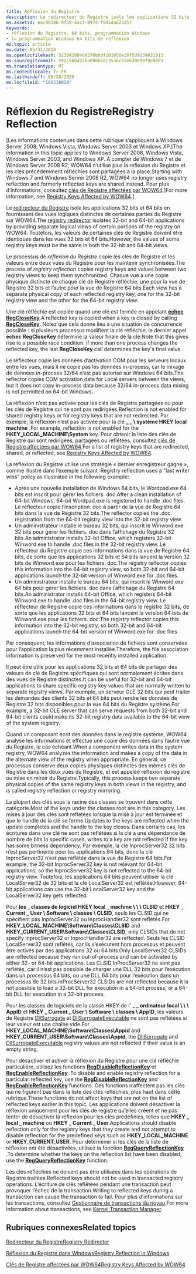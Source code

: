 ```yaml
---
title: Réflexion du Registre
description: Le redirecteur du Registre isole les applications 32 bits et 64 bits en fournissant des vues logiques distinctes de certaines parties du Registre sur WOW64. Toutefois, les valeurs de certaines clés de Registre doivent être identiques dans les vues 32 bits et 64 bits.
ms.assetid: eac9038b-9f59-4ac7-8974-f94a4a62a257
keywords:
- réflexion du Registre, 64 bits, programmation Windows
- la programmation Windows 64 bits de réflexion
ms.topic: article
ms.date: 05/31/2018
ms.openlocfilehash: 523041004d9570bbdf101050e30f5d9139031913
ms.sourcegitcommit: 592c9bbd22ba69802dc353bcb5eb30699f9e9403
ms.translationtype: MT
ms.contentlocale: fr-FR
ms.lasthandoff: 08/20/2020
ms.locfileid: "106518018"
---
```

# <a name="registry-reflection"></a><span data-ttu-id="3b516-106">Réflexion du Registre</span><span class="sxs-lookup"><span data-stu-id="3b516-106">Registry Reflection</span></span>

<span data-ttu-id="3b516-107">\[Les informations contenues dans cette rubrique s’appliquent à Windows Server 2008, Windows Vista, Windows Server 2003 et Windows XP.</span><span class="sxs-lookup"><span data-stu-id="3b516-107">\[The information in this topic applies to Windows Server 2008, Windows Vista, Windows Server 2003, and Windows XP.</span></span> <span data-ttu-id="3b516-108">À compter de Windows 7 et de Windows Server 2008 R2, WOW64 n’utilise plus la réflexion du Registre et les clés précédemment réfléchies sont partagées à la place.</span><span class="sxs-lookup"><span data-stu-id="3b516-108">Starting with Windows 7 and Windows Server 2008 R2, WOW64 no longer uses registry reflection and formerly reflected keys are shared instead.</span></span> <span data-ttu-id="3b516-109">Pour plus d’informations, consultez [clés de Registre affectées par WOW64](shared-registry-keys.md).\]</span><span class="sxs-lookup"><span data-stu-id="3b516-109">For more information, see [Registry Keys Affected by WOW64](shared-registry-keys.md).\]</span></span>

<span data-ttu-id="3b516-110">Le [redirecteur du Registre](registry-redirector.md) isole les applications 32 bits et 64 bits en fournissant des vues logiques distinctes de certaines parties du Registre sur WOW64.</span><span class="sxs-lookup"><span data-stu-id="3b516-110">The [registry redirector](registry-redirector.md) isolates 32-bit and 64-bit applications by providing separate logical views of certain portions of the registry on WOW64.</span></span> <span data-ttu-id="3b516-111">Toutefois, les valeurs de certaines clés de Registre doivent être identiques dans les vues 32 bits et 64 bits.</span><span class="sxs-lookup"><span data-stu-id="3b516-111">However, the values of some registry keys must be the same in both the 32-bit and 64-bit views.</span></span>

<span data-ttu-id="3b516-112">Le processus de *réflexion du Registre* copie les clés de Registre et les valeurs entre deux vues du Registre pour les maintenir synchronisées.</span><span class="sxs-lookup"><span data-stu-id="3b516-112">The process of *registry reflection* copies registry keys and values between two registry views to keep them synchronized.</span></span> <span data-ttu-id="3b516-113">Chaque vue a une copie physique distincte de chaque clé de Registre réfléchie, une pour la vue de Registre 32 bits et l’autre pour la vue de Registre 64 bits.</span><span class="sxs-lookup"><span data-stu-id="3b516-113">Each view has a separate physical copy of each reflected registry key, one for the 32-bit registry view and the other for the 64-bit registry view.</span></span>

<span data-ttu-id="3b516-114">Une clé réfléchie est copiée quand une clé est fermée en appelant [**échec RegCloseKey**](/windows/desktop/api/winreg/nf-winreg-regclosekey).</span><span class="sxs-lookup"><span data-stu-id="3b516-114">A reflected key is copied when a key is closed by calling [**RegCloseKey**](/windows/desktop/api/winreg/nf-winreg-regclosekey).</span></span> <span data-ttu-id="3b516-115">Notez que cela donne lieu à une situation de concurrence possible : si plusieurs processus modifient la clé réfléchie, le dernier appel **échec RegCloseKey** détermine la valeur finale de la clé.</span><span class="sxs-lookup"><span data-stu-id="3b516-115">Note that this gives rise to a possible race condition: if more than one process changes the reflected key, the last **RegCloseKey** call determines the key's final value.</span></span>

<span data-ttu-id="3b516-116">Le réflecteur copie les données d’activation COM pour les serveurs locaux entre les vues, mais il ne copie pas les données in-process, car le mixage de données in-process 32/64 n’est pas autorisé sur Windows 64 bits.</span><span class="sxs-lookup"><span data-stu-id="3b516-116">The reflector copies COM activation data for Local servers between the views, but it does not copy in-process data because 32/64 in-process data mixing is not permitted on 64-bit Windows.</span></span>

<span data-ttu-id="3b516-117">La réflexion n’est pas activée pour les clés de Registre partagées ou pour les clés de Registre qui ne sont pas redirigées.</span><span class="sxs-lookup"><span data-stu-id="3b516-117">Reflection is not enabled for shared registry keys or for registry keys that are not redirected.</span></span> <span data-ttu-id="3b516-118">Par exemple, la réflexion n’est pas activée pour la clé **\_ \_ \\ système HKEY local machine** .</span><span class="sxs-lookup"><span data-stu-id="3b516-118">For example, reflection is not enabled for the **HKEY\_LOCAL\_MACHINE\\System** key.</span></span> <span data-ttu-id="3b516-119">Pour obtenir la liste des clés de Registre qui sont redirigées, partagées ou reflétées, consultez [clés de Registre affectées par WOW64](shared-registry-keys.md).</span><span class="sxs-lookup"><span data-stu-id="3b516-119">For a list of registry keys that are redirected, shared, or reflected, see [Registry Keys Affected by WOW64](shared-registry-keys.md).</span></span>

<span data-ttu-id="3b516-120">La réflexion du Registre utilise une stratégie « dernier enregistreur gagne », comme illustré dans l’exemple suivant :</span><span class="sxs-lookup"><span data-stu-id="3b516-120">Registry reflection uses a "last writer wins" policy as illustrated in the following example:</span></span>

-   <span data-ttu-id="3b516-121">Après une nouvelle installation de Windows 64 bits, le Wordpad.exe 64 bits est inscrit pour gérer les fichiers. doc.</span><span class="sxs-lookup"><span data-stu-id="3b516-121">After a clean installation of 64-bit Windows, 64-bit Wordpad.exe is registered to handle .doc files.</span></span> <span data-ttu-id="3b516-122">Le réflecteur copie l’inscription. doc à partir de la vue de Registre 64 bits dans la vue de Registre 32 bits.</span><span class="sxs-lookup"><span data-stu-id="3b516-122">The reflector copies the .doc registration from the 64-bit registry view into the 32-bit registry view.</span></span>
-   <span data-ttu-id="3b516-123">Un administrateur installe le bureau 32 bits, qui inscrit le Winword.exe 32 bits pour gérer les fichiers. doc dans l’affichage du Registre 32 bits.</span><span class="sxs-lookup"><span data-stu-id="3b516-123">An administrator installs 32-bit Office, which registers 32-bit Winword.exe to handle .doc files in the 32-bit registry view.</span></span> <span data-ttu-id="3b516-124">Le réflecteur du Registre copie ces informations dans la vue de Registre 64 bits, de sorte que les applications 32 bits et 64 bits lancent la version 32 bits de Winword.exe pour les fichiers. doc.</span><span class="sxs-lookup"><span data-stu-id="3b516-124">The registry reflector copies this information into the 64-bit registry view, so both 32-bit and 64-bit applications launch the 32-bit version of Winword.exe for .doc files.</span></span>
-   <span data-ttu-id="3b516-125">Un administrateur installe le bureau 64 bits, qui inscrit le Winword.exe 64 bits pour gérer les fichiers. doc dans l’affichage du Registre 64 bits.</span><span class="sxs-lookup"><span data-stu-id="3b516-125">An administrator installs 64-bit Office, which registers 64-bit Winword.exe to handle .doc files in the 64-bit registry view.</span></span> <span data-ttu-id="3b516-126">Le réflecteur de Registre copie ces informations dans le registre 32 bits, de sorte que les applications 32 bits et 64 bits lancent la version 64 bits de Winword.exe pour les fichiers. doc.</span><span class="sxs-lookup"><span data-stu-id="3b516-126">The registry reflector copies this information into the 32-bit registry, so both 32-bit and 64-bit applications launch the 64-bit version of Winword.exe for .doc files.</span></span>

<span data-ttu-id="3b516-127">Par conséquent, les informations d’association de fichiers sont conservées pour l’application la plus récemment installée.</span><span class="sxs-lookup"><span data-stu-id="3b516-127">Therefore, the file association information is preserved for the most recently installed application.</span></span>

<span data-ttu-id="3b516-128">Il peut être utile pour les applications 32 bits et 64 bits de partager des valeurs de clé de Registre spécifiques qui sont normalement écrites dans des vues de Registre distinctes.</span><span class="sxs-lookup"><span data-stu-id="3b516-128">It can be useful for 32-bit and 64-bit applications to share specific registry key values that are normally written to separate registry views.</span></span> <span data-ttu-id="3b516-129">Par exemple, un serveur OLE 32 bits qui peut traiter les demandes des clients 32 bits et 64 bits peut rendre les données de Registre 32 bits disponibles pour la vue 64 bits du Registre système.</span><span class="sxs-lookup"><span data-stu-id="3b516-129">For example, a 32-bit OLE server that can serve requests from both 32-bit and 64-bit clients could make its 32-bit registry data available to the 64-bit view of the system registry.</span></span>

<span data-ttu-id="3b516-130">Quand un composant écrit des données dans le registre système, WOW64 analyse les informations et effectue une copie des données dans l’autre vue du Registre, le cas échéant.</span><span class="sxs-lookup"><span data-stu-id="3b516-130">When a component writes data in the system registry, WOW64 analyzes the information and makes a copy of the data in the alternate view of the registry when appropriate.</span></span> <span data-ttu-id="3b516-131">En général, ce processus conserve deux copies physiques distinctes des mêmes clés de Registre dans les deux vues du Registre, et est appelée réflexion du registre ou mise en miroir du Registre.</span><span class="sxs-lookup"><span data-stu-id="3b516-131">Typically, this process keeps two separate physical copies of the same registry keys in both views in the registry, and is called registry reflection or registry mirroring.</span></span>

<span data-ttu-id="3b516-132">La plupart des clés sous la racine des classes se trouvent dans cette catégorie.</span><span class="sxs-lookup"><span data-stu-id="3b516-132">Most of the keys under the classes root are in this category.</span></span> <span data-ttu-id="3b516-133">Les mises à jour des clés sont reflétées lorsque la mise à jour est terminée et que le handle de la clé se ferme.</span><span class="sxs-lookup"><span data-stu-id="3b516-133">Updates to the keys are reflected when the update completes and the handle to the key closes.</span></span> <span data-ttu-id="3b516-134">Dans certains cas, les écritures dans une clé ne sont pas reflétées si la clé a une dépendance de nombre de bits.</span><span class="sxs-lookup"><span data-stu-id="3b516-134">In specific cases, writes to a key are not reflected if the key has some bitness dependency.</span></span> <span data-ttu-id="3b516-135">Par exemple, la clé InprocServer32 32 bits n’est pas pertinente pour les applications 64 bits, donc la clé InprocServer32 n’est pas reflétée dans la vue de Registre 64 bits.</span><span class="sxs-lookup"><span data-stu-id="3b516-135">For example, the 32-bit InprocServer32 key is not relevant for 64-bit applications, so the InprocServer32 key is not reflected to the 64-bit registry view.</span></span> <span data-ttu-id="3b516-136">Toutefois, les applications 64 bits peuvent utiliser la clé LocalServer32 de 32 bits et la clé LocalServer32 est reflétée.</span><span class="sxs-lookup"><span data-stu-id="3b516-136">However, 64-bit applications can use the 32-bit LocalServer32 key and the LocalServer32 key gets reflected.</span></span>

<span data-ttu-id="3b516-137">Pour **les \_ classes de logiciel HKEY local \_ machine \\ \\ \\ CLSID** et **HKEY \_ Current \_ User \\ Software \\ classes \\ CLSID**, seuls les CLSID qui ne spécifient pas InprocServer32 ou InprocHandler32 sont reflétés.</span><span class="sxs-lookup"><span data-stu-id="3b516-137">For **HKEY\_LOCAL\_MACHINE\\Software\\Classes\\CLSID** and **HKEY\_CURRENT\_USER\\Software\\Classes\\CLSID**, only CLSIDs that do not specify InprocServer32 or InprocHandler32 are reflected.</span></span> <span data-ttu-id="3b516-138">Seuls les CLSID LocalServer32 sont reflétés, car ils s’exécutent hors processus et peuvent être activés par des applications 32 ou 64 bits.</span><span class="sxs-lookup"><span data-stu-id="3b516-138">Only LocalServer32 CLSIDs are reflected because they run out-of-process and can be activated by either 32- or 64-bit applications.</span></span> <span data-ttu-id="3b516-139">Les CLSID InProcServer32 ne sont pas reflétés, car il n’est pas possible de charger une DLL 32 bits pour l’exécution dans un processus 64 bits, ou une DLL 64 bits pour l’exécution dans un processus de 32 bits.</span><span class="sxs-lookup"><span data-stu-id="3b516-139">InProcServer32 CLSIDs are not reflected because it is not possible to load a 32-bit DLL for execution in a 64-bit process, or a 64-bit DLL for execution in a 32-bit process.</span></span>

<span data-ttu-id="3b516-140">Pour les classes de logiciels de la classe HKEY de l' **\_ \_ ordinateur local \\ \\ \\ AppID** et **HKEY \_ Current \_ User \\ Software \\ classes \\ AppID**, les valeurs de Registre [DllSurrogate](../com/dllsurrogate.md) et [DllSurrogateExecutable]( ../com/dllsurrogateexecutable.md) ne sont pas reflétées si leur valeur est une chaîne vide.</span><span class="sxs-lookup"><span data-stu-id="3b516-140">For **HKEY\_LOCAL\_MACHINE\\Software\\Classes\\Appid** and **HKEY\_CURRENT\_USER\\Software\\Classes\\Appid**, the [DllSurrogate](../com/dllsurrogate.md) and [DllSurrogateExecutable]( ../com/dllsurrogateexecutable.md) registry values are not reflected if their value is an empty string.</span></span>

<span data-ttu-id="3b516-141">Pour désactiver et activer la réflexion du Registre pour une clé réfléchie particulière, utilisez les fonctions [**RegDisableReflectionKey**](/windows/desktop/api/winreg/nf-winreg-regdisablereflectionkey) et [**RegEnableReflectionKey**](/windows/desktop/api/winreg/nf-winreg-regenablereflectionkey) .</span><span class="sxs-lookup"><span data-stu-id="3b516-141">To disable and enable registry reflection for a particular reflected key, use the [**RegDisableReflectionKey**](/windows/desktop/api/winreg/nf-winreg-regdisablereflectionkey) and [**RegEnableReflectionKey**](/windows/desktop/api/winreg/nf-winreg-regenablereflectionkey) functions.</span></span> <span data-ttu-id="3b516-142">Ces fonctions n’affectent pas les clés qui ne figurent pas dans la liste des clés réfléchies, plus haut dans cette rubrique.</span><span class="sxs-lookup"><span data-stu-id="3b516-142">These functions do not affect keys that are not on the list of reflected keys earlier in this topic.</span></span> <span data-ttu-id="3b516-143">Les applications doivent désactiver la réflexion uniquement pour les clés de registre qu’elles créent et ne pas tenter de désactiver la réflexion pour les clés prédéfinies, telles que **HKEY \_ local \_ machine** ou **HKEY \_ Current \_ User**.</span><span class="sxs-lookup"><span data-stu-id="3b516-143">Applications should disable reflection only for the registry keys that they create and not attempt to disable reflection for the predefined keys such as **HKEY\_LOCAL\_MACHINE** or **HKEY\_CURRENT\_USER**.</span></span> <span data-ttu-id="3b516-144">Pour déterminer si les clés de la liste de réflexion ont été désactivées, utilisez la fonction [**RegQueryReflectionKey**](/windows/desktop/api/winreg/nf-winreg-regqueryreflectionkey) .</span><span class="sxs-lookup"><span data-stu-id="3b516-144">To determine whether the keys on the reflection list have been disabled, use the [**RegQueryReflectionKey**](/windows/desktop/api/winreg/nf-winreg-regqueryreflectionkey) function.</span></span>

<span data-ttu-id="3b516-145">Les clés réfléchies ne doivent pas être utilisées dans les opérations de Registre traitées.</span><span class="sxs-lookup"><span data-stu-id="3b516-145">Reflected keys should not be used in transacted registry operations.</span></span> <span data-ttu-id="3b516-146">L’écriture de clés reflétées pendant une transaction peut provoquer l’échec de la transaction.</span><span class="sxs-lookup"><span data-stu-id="3b516-146">Writing to reflected keys during a transaction can cause the transaction to fail.</span></span> <span data-ttu-id="3b516-147">Pour plus d’informations sur les transactions, consultez [Gestionnaire de transactions du noyau](/windows/desktop/Ktm/kernel-transaction-manager-portal).</span><span class="sxs-lookup"><span data-stu-id="3b516-147">For more information about transactions, see [Kernel Transaction Manager](/windows/desktop/Ktm/kernel-transaction-manager-portal).</span></span>

## <a name="related-topics"></a><span data-ttu-id="3b516-148">Rubriques connexes</span><span class="sxs-lookup"><span data-stu-id="3b516-148">Related topics</span></span>

<dl> <dt>

[<span data-ttu-id="3b516-149">Redirecteur du Registre</span><span class="sxs-lookup"><span data-stu-id="3b516-149">Registry Redirector</span></span>](registry-redirector.md)
</dt> <dt>

[<span data-ttu-id="3b516-150">Réflexion du Registre dans Windows</span><span class="sxs-lookup"><span data-stu-id="3b516-150">Registry Reflection in Windows</span></span>](/windows-hardware/drivers/display/microsoft-windows-vista-display-driver-64-bit-issues)
</dt> <dt>

[<span data-ttu-id="3b516-151">Clés de Registre affectées par WOW64</span><span class="sxs-lookup"><span data-stu-id="3b516-151">Registry Keys Affected by WOW64</span></span>](shared-registry-keys.md)
</dt> </dl>

 

 